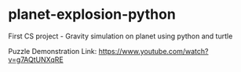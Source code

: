 # planet-explosion-python
First CS project - Gravity simulation on planet using python and turtle

Puzzle Demonstration Link: https://www.youtube.com/watch?v=g7AQtUNXqRE
